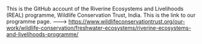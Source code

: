 This is the GitHub account of the Riverine Ecosystems and Livelihoods (REAL) programme, Wildlife Conservation Trust, India. 
This is the link to our programme page. 
---> https://www.wildlifeconservationtrust.org/our-work/wildlife-conservation/freshwater-ecosystems/riverine-ecosystems-and-livelihoods-programme/
